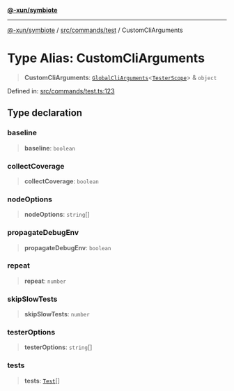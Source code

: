[**@-xun/symbiote**](../../../../README.md)

***

[@-xun/symbiote](../../../../README.md) / [src/commands/test](../README.md) / CustomCliArguments

# Type Alias: CustomCliArguments

> **CustomCliArguments**: [`GlobalCliArguments`](../../../configure/type-aliases/GlobalCliArguments.md)\<[`TesterScope`](TesterScope.md)\> & `object`

Defined in: [src/commands/test.ts:123](https://github.com/Xunnamius/symbiote/blob/0240ff85261f41befe2983f7e894edff74495bad/src/commands/test.ts#L123)

## Type declaration

### baseline

> **baseline**: `boolean`

### collectCoverage

> **collectCoverage**: `boolean`

### nodeOptions

> **nodeOptions**: `string`[]

### propagateDebugEnv

> **propagateDebugEnv**: `boolean`

### repeat

> **repeat**: `number`

### skipSlowTests

> **skipSlowTests**: `number`

### testerOptions

> **testerOptions**: `string`[]

### tests

> **tests**: [`Test`](../enumerations/Test.md)[]
